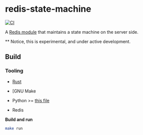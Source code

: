 # redis-state-machine

[![CI](https://github.com/RedisLabsModules/redis-state-machine/actions/workflows/integration.yml/badge.svg)](https://github.com/RedisLabsModules/redis-state-machine/actions/workflows/integration.yml)

A [Redis module](https://redis.io/docs/modules) that maintains a state machine on the server side.

** Notice, this is experimental, and under active development.

## Build

### Tooling

* [Rust](https://www.rust-lang.org)

* [GNU Make

* Python >= [this file](.python-version)

* Redis

**Build and run**

```bash
make run
```